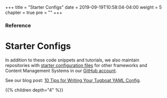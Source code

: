 +++
title = "Starter Configs"
date = 2019-09-19T10:58:04-04:00
weight = 5
chapter = true
pre = "<b></b>"
+++

### Reference

# Starter Configs

In addition to these code snippets and tutorials, we also maintain repositories with
[starter configuration files](https://github.com/search?q=topic%3Astarter-kit+org%3ATugboatQA&type=Repositories) for
other frameworks and Content Management Systems in our [GitHub account](https://github.com/TugboatQA).

See our blog post: [10 Tips for Writing Your Tugboat YAML Config](https://www.tugboat.qa/2021/02/02/Ten-Tips-For-Writing-Your-Tugboat-YAML-Config.html).

{{% children depth="4" %}}

